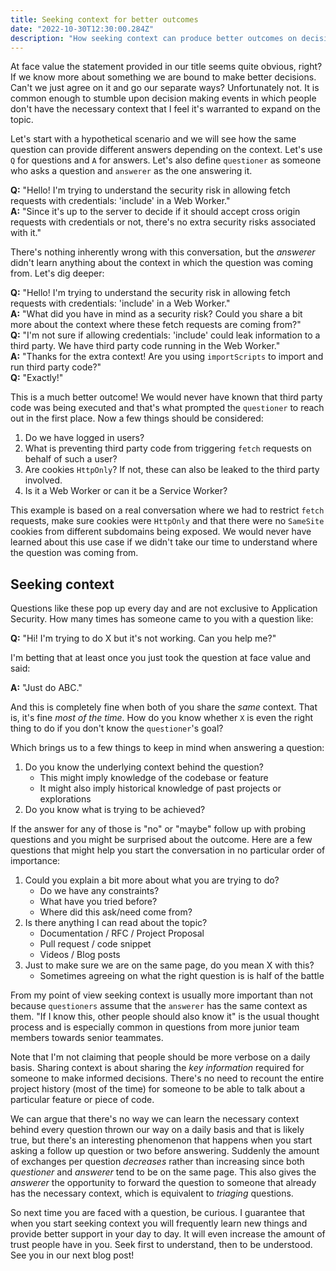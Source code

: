 ```yaml
---
title: Seeking context for better outcomes
date: "2022-10-30T12:30:00.284Z"
description: "How seeking context can produce better outcomes on decision making."
---
```


At face value the statement provided in our title seems quite obvious, right? If we know more about something we are bound to make better decisions. Can't we just agree on it and go our separate ways? Unfortunately not. It is common enough to stumble upon decision making events in which people don't have the necessary context that I feel it's warranted to expand on the topic.

Let's start with a hypothetical scenario and we will see how the same question can provide different answers depending on the context. Let's use `Q` for questions and `A` for answers. Let's also define `questioner` as someone who asks a question and `answerer` as the one answering it.

**Q:** "Hello! I'm trying to understand the security risk in allowing fetch requests with credentials: 'include' in a Web Worker."<br/>
**A:** "Since it's up to the server to decide if it should accept cross origin requests with credentials or not, there's no extra security risks associated with it."

There's nothing inherently wrong with this conversation, but the _answerer_ didn't learn anything about the context in which the question was coming from. Let's dig deeper:

**Q:** "Hello! I'm trying to understand the security risk in allowing fetch requests with credentials: 'include' in a Web Worker."<br/>
**A:** "What did you have in mind as a security risk? Could you share a bit more about the context where these fetch requests are coming from?"<br/>
**Q:** "I'm not sure if allowing credentials: 'include' could leak information to a third party. We have third party code running in the Web Worker."<br/>
**A:** "Thanks for the extra context! Are you using `importScripts` to import and run third party code?"<br/>
**Q:** "Exactly!"

This is a much better outcome! We would never have known that third party code was being executed and that's what prompted the `questioner` to reach out in the first place. Now a few things should be considered:

1. Do we have logged in users?
2. What is preventing third party code from triggering `fetch` requests on behalf of such a user?
3. Are cookies `HttpOnly`? If not, these can also be leaked to the third party involved.
4. Is it a Web Worker or can it be a Service Worker?

This example is based on a real conversation where we had to restrict `fetch` requests, make sure cookies were `HttpOnly` and that there were no `SameSite` cookies from different subdomains being exposed. We would never have learned about this use case if we didn't take our time to understand where the question was coming from.

## Seeking context

Questions like these pop up every day and are not exclusive to Application Security. How many times has someone came to you with a question like: 

**Q:** "Hi! I'm trying to do X but it's not working. Can you help me?" 

I'm betting that at least once you just took the question at face value and said:

**A:** "Just do ABC."

And this is completely fine when both of you share the _same_ context. That is, it's fine _most of the time_. How do you know whether `X` is even the right thing to do if you don't know the `questioner`'s goal?

Which brings us to a few things to keep in mind when answering a question:

1. Do you know the underlying context behind the question?
    - This might imply knowledge of the codebase or feature
    - It might also imply historical knowledge of past projects or explorations
2. Do you know what is trying to be achieved?

If the answer for any of those is "no" or "maybe" follow up with probing questions and you might be surprised about the outcome. Here are a few questions that might help you start the conversation in no particular order of importance:

1. Could you explain a bit more about what you are trying to do?
    - Do we have any constraints?
    - What have you tried before?
    - Where did this ask/need come from?
2. Is there anything I can read about the topic?
    - Documentation / RFC / Project Proposal
    - Pull request / code snippet
    - Videos / Blog posts
3. Just to make sure we are on the same page, do you mean X with this?
    - Sometimes agreeing on what the right question is is half of the battle

From my point of view seeking context is usually more important than not because `questioners` assume that the `answerer` has the same context as them. "If I know this, other people should also know it" is the usual thought process and is especially common in questions from more junior team members towards senior teammates.

Note that I'm not claiming that people should be more verbose on a daily basis. Sharing context is about sharing the _key information_ required for someone to make informed decisions. There's no need to recount the entire project history (most of the time) for someone to be able to talk about a particular feature or piece of code.

We can argue that there's no way we can learn the necessary context behind every question thrown our way on a daily basis and that is likely true, but there's an interesting phenomenon that happens when you start asking a follow up question or two before answering. Suddenly the amount of exchanges per question _decreases_ rather than increasing since both _questioner_ and _answerer_ tend to be on the same page. This also gives the _answerer_ the opportunity to forward the question to someone that already has the necessary context, which is equivalent to _triaging_ questions.

So next time you are faced with a question, be curious. I guarantee that when you start seeking context you will frequently learn new things and provide better support in your day to day. It will even increase the amount of trust people have in you. Seek first to understand, then to be understood. See you in our next blog post!
